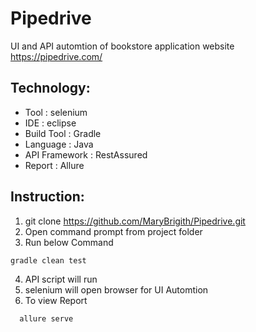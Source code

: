 # Pipedrive
UI and API automtion of bookstore application
website  https://pipedrive.com/

## Technology:
- Tool : selenium
- IDE : eclipse
- Build Tool : Gradle
- Language : Java
- API Framework : RestAssured
- Report : Allure

## Instruction:
1. git clone https://github.com/MaryBrigith/Pipedrive.git
2. Open command prompt from project folder
3. Run below Command
```sh
gradle clean test
```
4. API script will run
5. selenium will open browser for UI Automtion
6. To view Report 
```sh
  allure serve
```
